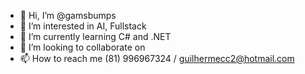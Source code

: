 - 👋 Hi, I’m @gamsbumps
- 👀 I’m interested in AI, Fullstack
- 🌱 I’m currently learning C# and .NET
- 💞️ I’m looking to collaborate on 
- 📫 How to reach me (81) 996967324 / guilhermecc2@hotmail.com

<!---
gamsbumps/gamsbumps is a ✨ special ✨ repository because its `README.md` (this file) appears on your GitHub profile.
You can click the Preview link to take a look at your changes.
--->
